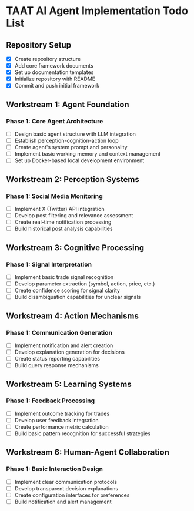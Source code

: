 # TAAT AI Agent Implementation Todo List

## Repository Setup
- [x] Create repository structure
- [x] Add core framework documents
- [x] Set up documentation templates
- [x] Initialize repository with README
- [x] Commit and push initial framework

## Workstream 1: Agent Foundation
### Phase 1: Core Agent Architecture
- [ ] Design basic agent structure with LLM integration
- [ ] Establish perception-cognition-action loop
- [ ] Create agent's system prompt and personality
- [ ] Implement basic working memory and context management
- [ ] Set up Docker-based local development environment

## Workstream 2: Perception Systems
### Phase 1: Social Media Monitoring
- [ ] Implement X (Twitter) API integration
- [ ] Develop post filtering and relevance assessment
- [ ] Create real-time notification processing
- [ ] Build historical post analysis capabilities

## Workstream 3: Cognitive Processing
### Phase 1: Signal Interpretation
- [ ] Implement basic trade signal recognition
- [ ] Develop parameter extraction (symbol, action, price, etc.)
- [ ] Create confidence scoring for signal clarity
- [ ] Build disambiguation capabilities for unclear signals

## Workstream 4: Action Mechanisms
### Phase 1: Communication Generation
- [ ] Implement notification and alert creation
- [ ] Develop explanation generation for decisions
- [ ] Create status reporting capabilities
- [ ] Build query response mechanisms

## Workstream 5: Learning Systems
### Phase 1: Feedback Processing
- [ ] Implement outcome tracking for trades
- [ ] Develop user feedback integration
- [ ] Create performance metric calculation
- [ ] Build basic pattern recognition for successful strategies

## Workstream 6: Human-Agent Collaboration
### Phase 1: Basic Interaction Design
- [ ] Implement clear communication protocols
- [ ] Develop transparent decision explanations
- [ ] Create configuration interfaces for preferences
- [ ] Build notification and alert management
